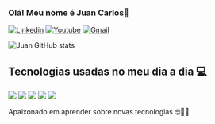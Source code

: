 ### Olá! Meu nome é Juan Carlos👋


[![Linkedin](https://img.shields.io/badge/LinkedIn-0077B5?style=for-the-badge&logo=linkedin&logoColor=white)](https://www.linkedin.com/in/jcnsilva/)
[![Youtube](https://img.shields.io/badge/YouTube-FF0000?style=for-the-badge&logo=youtube&logoColor=white)](https://www.youtube.com/@CODEMENTADOR)
[![Gmail](https://img.shields.io/badge/Gmail-D14836?style=for-the-badge&logo=gmail&logoColor=white)](juan.jcnsilva@gmail.com)

![Juan GitHub stats](https://github-readme-stats.vercel.app/api?username=jcnsilva&show_icons=true&theme=shadow_red)

## Tecnologias usadas no meu dia a dia 💻

<div style="display: inline_block"<br/>
  <img align="center" alt"HMTL5" src="https://img.shields.io/badge/HTML5-E34F26?style=for-the-badge&logo=html5&logoColor=white"/>
  <img align="center" alt"CSS3" src="https://img.shields.io/badge/CSS3-1572B6?style=for-the-badge&logo=css3&logoColor=white" />
  <img align="center" alt"JAVA" src="https://img.shields.io/badge/Java-ED8B00?style=for-the-badge&logo=openjdk&logoColor=white" />
  <img align="center" alt"SPRING" src="https://img.shields.io/badge/Spring-6DB33F?style=for-the-badge&logo=spring&logoColor=white" />
  <img align="center" alt"ANGULAR" src="https://img.shields.io/badge/Angular-DD0031?style=for-the-badge&logo=angular&logoColor=white" />
</div>
<br/>
Apaixonado em aprender sobre novas tecnologias 🤓🤌🏾
